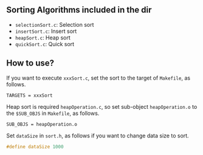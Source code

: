 ## Sorting Algorithms included in the dir
* `selectionSort.c`: Selection sort
* `insertSort.c`: Insert sort
* `heapSort.c`: Heap sort
* `quickSort.c`: Quick sort

## How to use?
If you want to execute `xxxSort.c`, set the sort to the target of `Makefile`, as follows.

```
TARGETS = xxxSort
```

Heap sort is required `heapOperation.c`, so set sub-object `heapOperation.o` to the `$SUB_OBJS` in `Makefile`, as follows.

```
SUB_OBJS = heapOperation.o
```

Set `dataSize` in `sort.h`, as follows if you want to change data size to sort.

```c
#define dataSize 1000
```
